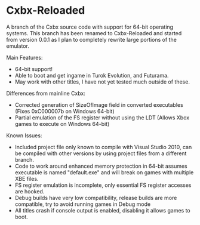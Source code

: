 Cxbx-Reloaded
=============

A branch of the Cxbx source code with support for 64-bit operating systems. 
This branch has been renamed to Cxbx-Reloaded and started from version 0.0.1 as I plan to completely rewrite large portions of the emulator.

Main Features:
- 64-bit support!
- Able to boot and get ingame in Turok Evolution, and Futurama.  
- May work with other titles, I have not yet tested much outside of these.

Differences from mainline Cxbx:
- Corrected generation of SizeOfImage field in converted executables (Fixes 0xC000007b on Windows 64-bit)
- Partial emulation of the FS register without using the LDT (Allows Xbox games to execute on Windows 64-bit) 

Known Issues:
- Included project file only known to compile with Visual Studio 2010, can be compiled with other versions by using project files from a different branch.
- Code to work around enhanced memory protection in 64-bit assumes executable is named "default.exe" and will break on games with multiple XBE files.
- FS register emulation is incomplete, only essential FS register accesses are hooked.
- Debug builds have very low compatibility, release builds are more compatible, try to avoid running games in Debug mode
- All titles crash if console output is enabled, disabling it allows games to boot.

